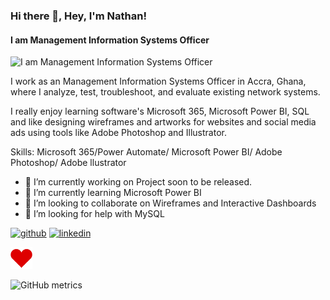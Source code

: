 ### Hi there 👋, Hey, I'm Nathan!
#### I am Management Information Systems Officer 
![I am Management Information Systems Officer ](https://arturssmirnovs.github.io/github-profile-readme-generator/images/banner.png)

I work as an Management Information Systems Officer in Accra, Ghana, where I analyze, test, troubleshoot, and evaluate existing network systems.

I really enjoy learning software's Microsoft 365, Microsoft Power BI, SQL and like designing wireframes and artworks for websites and social media ads using tools like Adobe Photoshop and Illustrator.   

Skills: Microsoft 365/Power Automate/ Microsoft Power BI/ Adobe Photoshop/ Adobe llustrator

- 🔭 I’m currently working on Project soon to be released. 
- 🌱 I’m currently learning Microsoft Power BI  
- 👯 I’m looking to collaborate on Wireframes and Interactive Dashboards  
- 🤔 I’m looking for help with MySQL  


[<img src='https://cdn.jsdelivr.net/npm/simple-icons@3.0.1/icons/github.svg' alt='github' height='40'>](https://github.com/NATHANDA39)  [<img src='https://cdn.jsdelivr.net/npm/simple-icons@3.0.1/icons/linkedin.svg' alt='linkedin' height='40'>](https://www.linkedin.com/in/https://www.linkedin.com/in/nathan-lartey//)  

<a href='https://docs.github.com/en/github/supporting-the-open-source-community-with-github-sponsors'><img src='https://raw.githubusercontent.com/acervenky/animated-github-badges/master/assets/sponsorbadge.gif' width='35' height='35'></a> 

![GitHub metrics](https://metrics.lecoq.io/NATHANDA39)  

